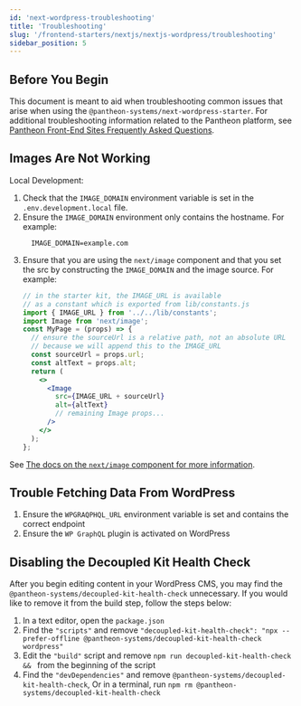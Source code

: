 ```yaml
---
id: 'next-wordpress-troubleshooting'
title: 'Troubleshooting'
slug: '/frontend-starters/nextjs/nextjs-wordpress/troubleshooting'
sidebar_position: 5
---
```


## Before You Begin

This document is meant to aid when troubleshooting common issues that arise when using the `@pantheon-systems/next-wordpress-starter`. For additional troubleshooting information related to the Pantheon platform, see [Pantheon Front-End Sites Frequently Asked Questions](https://pantheon.io/docs/guides/decoupled-sites/faq/).


## Images Are Not Working

Local Development:
1. Check that the `IMAGE_DOMAIN` environment variable is set in the `.env.development.local` file.
1. Ensure the `IMAGE_DOMAIN` environment only contains the hostname. For example:
    ```.env
      IMAGE_DOMAIN=example.com
    ```
1. Ensure that you are using the `next/image` component and that you set the src by constructing the `IMAGE_DOMAIN` and the image source. For example:
    ```jsx
    // in the starter kit, the IMAGE_URL is available
    // as a constant which is exported from lib/constants.js
    import { IMAGE_URL } from '../../lib/constants';
    import Image from 'next/image';
    const MyPage = (props) => {
      // ensure the sourceUrl is a relative path, not an absolute URL
      // because we will append this to the IMAGE_URL
      const sourceUrl = props.url;
      const altText = props.alt;
      return (
        <>
          <Image
            src={IMAGE_URL + sourceUrl}
            alt={altText}
            // remaining Image props...
          />
        </>
      );
    };
    ```
See [The docs on the `next/image` component for more information](https://nextjs.org/docs/api-reference/next/image#src).

## Trouble Fetching Data From WordPress

1. Ensure the `WPGRAQPHQL_URL` environment variable is set and contains the correct endpoint
2. Ensure the `WP GraphQL` plugin is activated on WordPress

## Disabling the Decoupled Kit Health Check

After you begin editing content in your WordPress CMS, you may find the
`@pantheon-systems/decoupled-kit-health-check` unnecessary. If you would like to
remove it from the build step, follow the steps below:

1. In a text editor, open the `package.json`
2. Find the `"scripts"` and remove `"decoupled-kit-health-check": "npx --prefer-offline @pantheon-systems/decoupled-kit-health-check wordpress"`
3. Edit the `"build"` script and remove `npm run decoupled-kit-health-check && ` from the beginning of the script
4. Find the `"devDependencies"` and remove `@pantheon-systems/decoupled-kit-health-check`, Or in a terminal, run `npm rm @pantheon-systems/decoupled-kit-health-check`